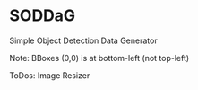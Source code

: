 # SODDaG
Simple Object Detection Data Generator

Note: BBoxes (0,0) is at bottom-left (not top-left)

ToDos:
Image Resizer